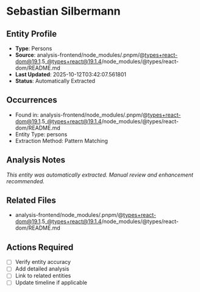 # Sebastian Silbermann

## Entity Profile
- **Type**: Persons
- **Source**: analysis-frontend/node_modules/.pnpm/@types+react-dom@19.1.5_@types+react@19.1.4/node_modules/@types/react-dom/README.md
- **Last Updated**: 2025-10-12T03:42:07.561801
- **Status**: Automatically Extracted

## Occurrences
- Found in: analysis-frontend/node_modules/.pnpm/@types+react-dom@19.1.5_@types+react@19.1.4/node_modules/@types/react-dom/README.md
- Entity Type: persons
- Extraction Method: Pattern Matching

## Analysis Notes
*This entity was automatically extracted. Manual review and enhancement recommended.*

## Related Files
- analysis-frontend/node_modules/.pnpm/@types+react-dom@19.1.5_@types+react@19.1.4/node_modules/@types/react-dom/README.md

## Actions Required
- [ ] Verify entity accuracy
- [ ] Add detailed analysis
- [ ] Link to related entities
- [ ] Update timeline if applicable
